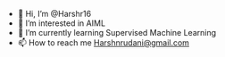 - 👋 Hi, I’m @Harshr16
- 👀 I’m interested in AIML
- 🌱 I’m currently learning Supervised Machine Learning
- 📫 How to reach me Harshnrudani@gmail.com


<!---
Harshr16/Harshr16 is a ✨ special ✨ repository because its `README.md` (this file) appears on your GitHub profile.
You can click the Preview link to take a look at your changes.
--->
